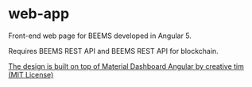 # web-app

Front-end web page for BEEMS developed in Angular 5.

Requires BEEMS REST API and BEEMS REST API for blockchain.

[The design is built on top of Material Dashboard Angular by creative tim (MIT License)](https://www.creative-tim.com/product/material-dashboard-angular2)